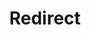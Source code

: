 ﻿---
layout: src/layouts/Redirect.astro
title: Redirect
redirect: /docs/octopus-rest-api/cli/octopus-deployment-target-ssh-view
pubDate:  2023-01-01
navSearch: false
navSitemap: false
navMenu: false
---
